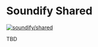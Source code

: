 # Soundify Shared

<a href="https://bundlejs.com/?q=%40soundify%2Fshared">
  <img src="https://img.shields.io/badge/dynamic/json?color=1DB954&label=%40soundify%2Fshared&query=$.size.uncompressedSize&url=https://deno.bundlejs.com/?q=%40soundify%2Fshared" alt="soundify/shared">
</a>

TBD
